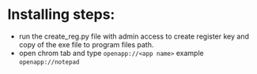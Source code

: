 # Installing steps:
* run the create_reg.py file with admin access to create register key and copy of the exe file to program files path.
* open chrom tab and type `openapp://<app name>` example `openapp://notepad`

